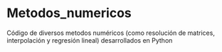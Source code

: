 # Metodos_numericos

Código de diversos metodos numéricos (como resolución de matrices, interpolación y regresión lineal) desarrollados en Python